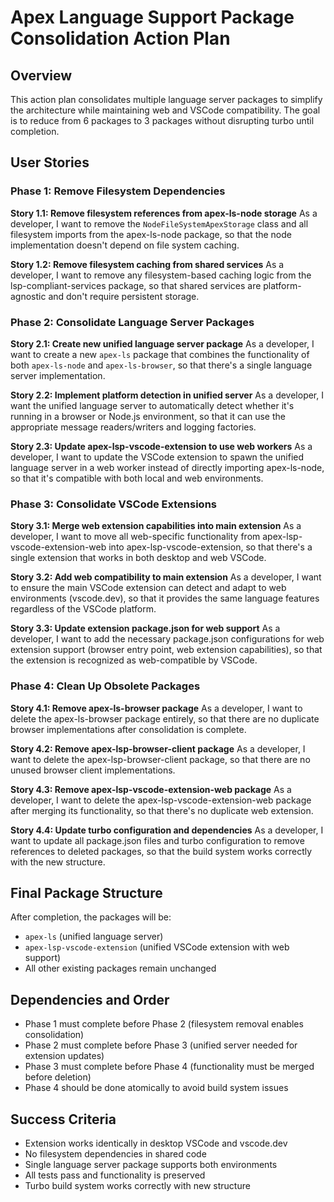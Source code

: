 # Apex Language Support Package Consolidation Action Plan

## Overview

This action plan consolidates multiple language server packages to simplify the architecture while maintaining web and VSCode compatibility. The goal is to reduce from 6 packages to 3 packages without disrupting turbo until completion.

## User Stories

### Phase 1: Remove Filesystem Dependencies

**Story 1.1: Remove filesystem references from apex-ls-node storage**
As a developer, I want to remove the `NodeFileSystemApexStorage` class and all filesystem imports from the apex-ls-node package, so that the node implementation doesn't depend on file system caching.

**Story 1.2: Remove filesystem caching from shared services**
As a developer, I want to remove any filesystem-based caching logic from the lsp-compliant-services package, so that shared services are platform-agnostic and don't require persistent storage.

### Phase 2: Consolidate Language Server Packages

**Story 2.1: Create new unified language server package**
As a developer, I want to create a new `apex-ls` package that combines the functionality of both `apex-ls-node` and `apex-ls-browser`, so that there's a single language server implementation.

**Story 2.2: Implement platform detection in unified server**
As a developer, I want the unified language server to automatically detect whether it's running in a browser or Node.js environment, so that it can use the appropriate message readers/writers and logging factories.

**Story 2.3: Update apex-lsp-vscode-extension to use web workers**
As a developer, I want to update the VSCode extension to spawn the unified language server in a web worker instead of directly importing apex-ls-node, so that it's compatible with both local and web environments.

### Phase 3: Consolidate VSCode Extensions

**Story 3.1: Merge web extension capabilities into main extension**
As a developer, I want to move all web-specific functionality from apex-lsp-vscode-extension-web into apex-lsp-vscode-extension, so that there's a single extension that works in both desktop and web VSCode.

**Story 3.2: Add web compatibility to main extension**
As a developer, I want to ensure the main VSCode extension can detect and adapt to web environments (vscode.dev), so that it provides the same language features regardless of the VSCode platform.

**Story 3.3: Update extension package.json for web support**
As a developer, I want to add the necessary package.json configurations for web extension support (browser entry point, web extension capabilities), so that the extension is recognized as web-compatible by VSCode.

### Phase 4: Clean Up Obsolete Packages

**Story 4.1: Remove apex-ls-browser package**
As a developer, I want to delete the apex-ls-browser package entirely, so that there are no duplicate browser implementations after consolidation is complete.

**Story 4.2: Remove apex-lsp-browser-client package**
As a developer, I want to delete the apex-lsp-browser-client package, so that there are no unused browser client implementations.

**Story 4.3: Remove apex-lsp-vscode-extension-web package**
As a developer, I want to delete the apex-lsp-vscode-extension-web package after merging its functionality, so that there's no duplicate web extension.

**Story 4.4: Update turbo configuration and dependencies**
As a developer, I want to update all package.json files and turbo configuration to remove references to deleted packages, so that the build system works correctly with the new structure.

## Final Package Structure

After completion, the packages will be:

- `apex-ls` (unified language server)
- `apex-lsp-vscode-extension` (unified VSCode extension with web support)
- All other existing packages remain unchanged

## Dependencies and Order

- Phase 1 must complete before Phase 2 (filesystem removal enables consolidation)
- Phase 2 must complete before Phase 3 (unified server needed for extension updates)
- Phase 3 must complete before Phase 4 (functionality must be merged before deletion)
- Phase 4 should be done atomically to avoid build system issues

## Success Criteria

- Extension works identically in desktop VSCode and vscode.dev
- No filesystem dependencies in shared code
- Single language server package supports both environments
- All tests pass and functionality is preserved
- Turbo build system works correctly with new structure
